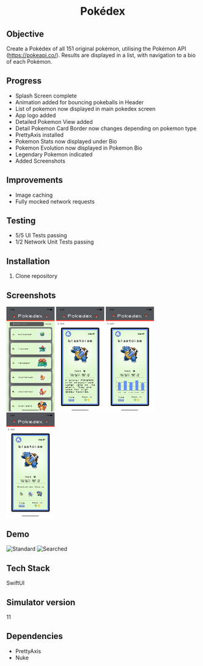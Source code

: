 <h1 align="center">

Pokédex

</h1>

## Objective
Create a Pokédex of all 151 original pokémon, utilising the Pokémon API (https://pokeapi.co/). Results are displayed in a list, with navigation to a bio of each Pokémon.

## Progress
- Splash Screen complete
- Animation added for bouncing pokeballs in Header
- List of pokemon now displayed in main pokedex screen 
- App logo added
- Detailed Pokemon View added
- Detail Pokemon Card Border now changes depending on pokemon type
- PrettyAxis installed
- Pokemon Stats now displayed under Bio
- Pokemon Evolution now displayed in Pokemon Bio
- Legendary Pokemon indicated
- Added Screenshots

## Improvements
- Image caching
- Fully mocked network requests

## Testing
- 5/5 UI Tests passing
- 1/2 Network Unit Tests passing

## Installation

1. Clone repository

## Screenshots
<img src="Documentation/MainScreen.png" width="25%" height="25%">
<img src="Documentation/PokemonScreen.png" width="25%" height="25%">
<img src="Documentation/PokemonStats.png" width="25%" height="25%">
<img src="Documentation/PokemonEvolution.png" width="25%" height="25%">

## Demo
![Standard](Documentation/StandardGif.gif)
![Searched](Documentation/SearchedGif.gif)

## Tech Stack
SwiftUI

## Simulator version
11

## Dependencies
- PrettyAxis
- Nuke
